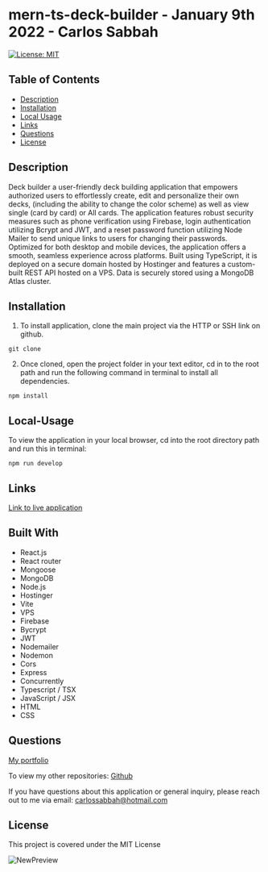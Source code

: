 # mern-ts-deck-builder - January 9th 2022 - Carlos Sabbah

[![License: MIT](https://img.shields.io/badge/License-MIT-yellow.svg)](https://opensource.org/licenses/MIT)

## Table of Contents

- [Description](#Description)
- [Installation](#Installation)
- [Local Usage](#Local-Usage)
- [Links](#Links)
- [Questions](#Questions)
- [License](#License)

##

## Description

Deck builder a user-friendly deck building application that empowers authorized users to effortlessly create, edit and personalize their own decks, (including the ability to change the color scheme) as well as view single (card by card) or All cards. The application features robust security measures such as phone verification using Firebase, login authentication utilizing Bcrypt and JWT, and a reset password function utilizing Node Mailer to send unique links to users for changing their passwords. Optimized for both desktop and mobile devices, the application offers a smooth, seamless experience across platforms. Built using TypeScript, it is deployed on a secure domain hosted by Hostinger and features a custom-built REST API hosted on a VPS. Data is securely stored using a MongoDB Atlas cluster.

## Installation

1. To install application, clone the main project via the HTTP or SSH link on github.

```
git clone
```

2. Once cloned, open the project folder in your text editor, cd in to the root path and run the following command in terminal to install all dependencies.

```
npm install
```

## Local-Usage

To view the application in your local browser, cd into the root directory path and run this in terminal:

```
npm run develop
```

## Links

[Link to live application](https://csflashdeckcards.com/)

## Built With

- React.js
- React router
- Mongoose
- MongoDB
- Node.js
- Hostinger
- Vite
- VPS
- Firebase
- Bycrypt
- JWT
- Nodemailer
- Nodemon
- Cors
- Express
- Concurrently
- Typescript / TSX
- JavaScript / JSX
- HTML
- CSS

## Questions

[My portfolio](https://csabbah.github.io/Carlos-Sabbah-portfolio/)

To view my other repositories:
[Github](https://github.com/csabbah)

If you have questions about this application or general inquiry, please reach out to me via email: carlossabbah@hotmail.com

## License

This project is covered under the MIT License

![NewPreview](https://user-images.githubusercontent.com/91699101/215634519-9cc55fff-b2fb-4d90-a696-95b1c83b8f6f.png)



